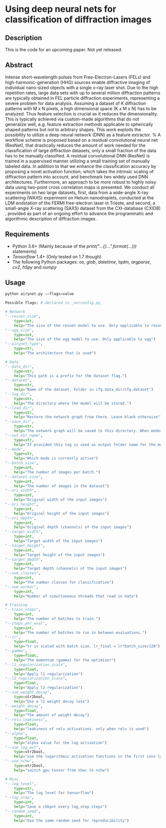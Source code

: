 # Using deep neural nets for classification of diffraction images

## Description

This is the code for an upcoming paper. Not yet released.


## Abstract

Intense short-wavelength pulses from Free-Electron-Lasers (FELs) and high-harmonic-generation (HHG) sources enable diffractive imaging of individual nano-sized objects with a single x-ray laser shot. Due to the high repetition rates, large data sets with up to several million diffraction patterns are typically obtained in FEL particle diffraction experiments, representing a severe problem for data analysis. Assuming a dataset of K diffraction patterns with M x N pixels, a high dimensional space (K x M x N) has to be analyzed. Thus feature selection is crucial as it reduces the dimensionality. This is typically achieved via custom-made algorithms that do not generalize well, e.g. feature extraction methods applicable to spherically shaped patterns but not to arbitrary shapes. This work exploits the possibility to utilize a deep neural network (DNN) as a feature extractor.
% A workflow scheme is proposed based on a residual convolutional neural net (ResNet), that drastically reduces the amount of work needed for the classification of large diffraction datasets, only a small fraction of the data has to be manually classified.
A residual convolutional DNN (ResNet) is trained in a supervised manner utilizing a small training set of manually labeled data.
In addition to that we enhance the classification accuracy by proposing a novel activation function, which takes the intrinsic scaling of diffraction pattern into account, and benchmark two widely used DNN architectures. Furthermore, an approach to be more robust to highly noisy data using two-point cross correlation maps is presented. We conduct all experiments on two large datasets, first, data from a wide-angle X-ray scattering (WAXS) experiment on Helium nanodroplets, conducted at the LDM endstation of the FERMI free-electron laser in Trieste, and second, a small-angle X-ray scattering (SAXS) dataset from the CXI-database (CXIDB) , provided as part of an ongoing effort to advance the programmatic and algorithmic description of diffraction images .

## Requirements
* Python 3.6+ (Mainly because of the _print("...{}...".format(...)))_ statements)
* _Tensorflow_ 1.4+ (Only tested on 1.7 though)
* The following Python packages: _os_, _glob_, _datetime_, _tqdm_, _argparse_, _cv2_, _h5py_ and _numpy_

## Usage
```python
python airynet.py ––flags=value

Possible flags: # declared in _nn/config.py_

# Network
"--resnet_size",
    type=int,
    help="The size of the resnet model to use. Only applicable to resnet")
"--vgg_size",
    type=int,
    help="The size of the vgg model to use. Only applicable to vgg")
"--airynet_type",
    type=str,
    help="The architecture that is used")

# Data
"--data_dir",
    type=str,
    help="This path is a prefix for the dataset flag.")
"--dataset",
    type=str,
    help="Name of the dataset. Folder in cfg.data_dir/cfg.dataset")
"--log_dir",
    type=str,
    help="The directory where the model will be stored.")
"--load_dir",
    type=str,
    help="Restore the network graph from there. Leave blank otherwise")
"--save_dir",
    type=str,
    help="The network graph will be saved to this directory. When mode=save")
"--out_dir_name",
    type=str,
    help="If provided this tag is used as output folder name for the model")
"--mode",
    type=str,
    help="Which mode is currently active")
"--batch_size",
    type=int,
    help="The number of images per batch.")
"--dataset_size",
    type=int,
    help="The number of images in the dataset")
"--ori_width",
    type=int,
    help="Original width of the input images")
"--ori_height",
    type=int,
    help="Original height of the input images")
"--ori_depth",
    type=int,
    help="Original depth (channels) of the input images")
"--target_width",
    type=int,
    help="Target width of the input images")
"--target_height",
    type=int,
    help="Target height of the input images")
"--target_depth",
    type=int,
    help="Target depth (channels) of the input images")
"--num_classes",
    type=int,
    help="The number classes for classification")
"--num_worker",
    type=int,
    help="Number of simultaneous threads that read in data")

# Training
"--train_steps",
    type=int,
    help="The number of batches to train.")
"--steps_per_eval",
    type=int,
    help="The number of batches to run in between evaluations.")
"--lr",
    type=float,
    help="lr is scaled with batch size. lr_final = lr*batch_size/128")
"--gamma",
    type=float,
    help="The momentum (gamma) for the optimizer")
"--l1_regularization_scale",
    type=float,
    help="Apply l1 regularization")
"--l2_regularization_scale",
    type=float,
    help="Apply l2 regularization")
"--use_weight_decay",
    type=str2bool,
    help="Use a l2 weight decay loss")
"--weight_decay",
    type=float,
    help="The amount of weight decay")
"--relu_leakiness",
    type=float,
    help="leakiness of relu activations. only when relu is used")
"--alpha",
    type=float,
    help="alpha value for the log activation")
"--use_log_act",
    type=str2bool,
    help="use the logarithmic activation functions in the first conv layer")
"--use_nchw",
    type=str2bool,
    help="switch gpu tensor from nhwc to nchw")

# Misc.
"--log_level",
    type=str,
    help="The log level for tensorflow")
"--log_step",
    type=int,
    help="Save a chkpnt every log_step steps")
"--random_seed",
    type=int,
    help="Use the same random seed for reproducibility")


```
